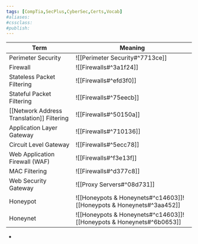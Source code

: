```yaml
---
tags: [CompTia,SecPlus,CyberSec,Certs,Vocab]
#aliases:
#cssclass:
#publish:
---
```


| Term                                      | Meaning                                                              |
| ----------------------------------------- | -------------------------------------------------------------------- |
| Perimeter Security                        | ![[Perimeter Security#^7713ce]]                                      |
| Firewall                                  | ![[Firewalls#^3a1f24]]                                               |
| Stateless Packet Filtering                | ![[Firewalls#^efd3f0]]                                               |
| Stateful Packet Filtering                 | ![[Firewalls#^75eecb]]                                               |
| [[Network Address Translation]] Filtering | ![[Firewalls#^50150a]]                                               |
| Application Layer Gateway                 | ![[Firewalls#^710136]]                                               |
| Circuit Level Gateway                     | ![[Firewalls#^5ecc78]]                                               |
| Web Application Firewall (WAF)            | ![[Firewalls#^f3e13f]]                                               |
| MAC Filtering                             | ![[Firewalls#^d377c8]]                                               |
| Web Security Gateway                      | ![[Proxy Servers#^08d731]]                                           |
| Honeypot                                  | ![[Honeypots & Honeynets#^c14603]]![[Honeypots & Honeynets#^3aa452]] |
| Honeynet                                  | ![[Honeypots & Honeynets#^c14603]]![[Honeypots & Honeynets#^6b0653]]                                   |


-